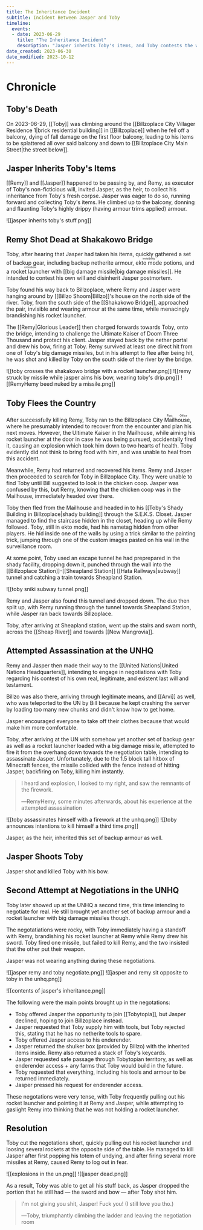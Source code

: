 ```yaml
---
title: The Inheritance Incident
subtitle: Incident Between Jasper and Toby
timeline:
  events:
  - date: 2023-06-29
    title: "The Inheritance Incident"
    description: "Jasper inherits Toby's items, and Toby contests the will."
date_created: 2023-06-30
date_modified: 2023-10-12
---
```


# Chronicle

## Toby's Death

On 2023-06-29, [[Toby]] was climbing around the [[Billzoplace City Villager Residence 1|brick residential building]] in [[Billzoplace]] when he fell off a balcony, dying of fall damage on the first floor balcony, leading to his items to be splattered all over said balcony and down to [[Billzoplace City Main Street|the street below]].

## Jasper Inherits Toby's Items

[[Remy]] and [[Jasper]] happened to be passing by, and Remy, as executor of Toby's non-ficticious will, invited Jasper, as the heir, to collect his inheritance from Toby's fresh corpse. Jasper was eager to do so, running forward and collecting Toby's items. He climbed up to the balcony, donning and flaunting Toby's highly drippy (having armour trims applied) armour.

![[jasper inherits toby's stuff.png]]

## Remy Shot Dead at Shakakowo Bridge

Toby, after hearing that Jasper had taken his items, quickly gathered a set of backup gear, including backup netherite armour, <ruby>ekto mode<rt>invisibility</rt></ruby> potions, and a <ruby>rocket launcher<rt>crossbow</rt></ruby> with [[big damage missile|big damage missiles]]. He intended to contest his own will and disinherit Jasper postmortem.

Toby found his way back to Billzoplace, where Remy and Jasper were hanging around by [[Billzo Shoom|Billzo]]'s house on the north side of the river. Toby, from the south side of the [[Shakakowo Bridge]], approached the pair, invisible and wearing armour at the same time, while menacingly brandishing his rocket launcher.

The [[Remy|Glorious Leader]] then charged forwards towards Toby, onto the bridge, intending to challenge the Ultimate Kaiser of Doom Three Thousand and protect his client. Jasper stayed back by the nether portal and drew his bow, firing at Toby. Remy survived at least one direct hit from one of Toby's big damage missiles, but in his attempt to flee after being hit, he was shot and killed by Toby on the south side of the river by the bridge.

![[toby crosses the shakakowo bridge with a rocket launcher.png]]
![[remy struck by missile while jasper aims his bow, wearing toby's drip.png]]
![[RemyHemy beed nuked by a missile.png]]

## Toby Flees the Country

After successfully killing Remy, Toby ran to the Billzoplace City <ruby>Mailhouse<rt>Post Office</rt></ruby>, where he presumably intended to recover from the encounter and plan his next moves. However, the Ultimate Kaiser in the Mailhouse, while aiming his rocket launcher at the door in case he was being pursued, accidentally fired it, causing an explosion which took him down to two hearts of health. Toby evidently did not think to bring food with him, and was unable to heal from this accident.

Meanwhile, Remy had returned and recovered his items. Remy and Jasper then proceeded to search for Toby in Billzoplace City. They were unable to find Toby until Bill suggested to look in the chicken coop. Jasper was confused by this, but Remy, knowing that the chicken coop was in the Mailhouse, immediately headed over there.

Toby then fled from the Mailhouse and headed in to his [[Toby's Shady Building in Billzoplace|shady building]] through the S.E.K.S. Closet. Jasper managed to find the staircase hidden in the closet, heading up while Remy followed. Toby, still in ekto mode, had his nametag hidden from other players. He hid inside one of the walls by using a trick similar to the painting trick, jumping through one of the custom images pasted on his wall in the surveillance room.

At some point, Toby used an escape tunnel he had preprepared in the shady facility, dropping down it, punched through the wall into the [[Billzoplace Station]]-[[Sheapland Station]] [[Hata Railways|subway]] tunnel and catching a train towards Sheapland Station.

![[toby sniki subway tunnel.png]]

Remy and Jasper also found this tunnel and dropped down. The duo then split up, with Remy running through the tunnel towards Sheapland Station, while Jasper ran back towards Billzoplace.

Toby, after arriving at Sheapland station, went up the stairs and swam north, across the [[Sheap River]] and towards [[New Mangrovia]].

## Attempted Assassination at the UNHQ

Remy and Jasper then made their way to the [[United Nations|United Nations Headquarters]], intending to engage in negotiations with Toby regarding his contest of his own real, legitimate, and existent last will and testament.

Billzo was also there, arriving through legitimate means, and [[Arvi]] as well, who was teleported to the UN by Bill because he kept crashing the server by loading too many new chunks and didn't know how to get home.

Jasper encouraged everyone to take off their clothes because that would make him more comfortable.

Toby, after arriving at the UN with somehow yet another set of backup gear as well as a rocket launcher loaded with a big damage missile, attempted to fire it from the overhang down towards the negotiation table, intending to assassinate Jasper. Unfortunately, due to the 1.5 block tall hitbox of Minecraft fences, the missile collided with the fence instead of hitting Jasper, backfiring on Toby, killing him instantly.

> I heard and explosion, I looked to my right, and saw the remnants of the firework.
> 
> ―RemyHemy, some minutes afterwards, about his experience at the attempted assassination

![[toby assassinates himself with a firework at the unhq.png]]
![[toby announces intentions to kill himself a third time.png]]

Jasper, as the heir, inherited this set of backup armour as well.

## Jasper Shoots Toby

Jasper shot and killed Toby with his bow.

## Second Attempt at Negotiations in the UNHQ

Toby later showed up at the UNHQ a second time, this time intending to negotiate for real. He still brought yet another set of backup armour and a rocket launcher with big damage missiles though.

The negotatiations were rocky, with Toby immediately having a standoff with Remy, brandishing his rocket launcher at Remy while Remy drew his sword. Toby fired one missile, but failed to kill Remy, and the two insisted that the other put their weapon.

Jasper was not wearing anything during these negotiations.

![[jasper remy and toby negotiate.png]]
![[jasper and remy sit opposite to toby in the unhq.png]]

![[contents of jasper's inheritance.png]]

The following were the main points brought up in the negotations:
- Toby offered Jasper the opportunity to join [[Tobytopia]], but Jasper declined, hoping to join Billzoplace instead.
- Jasper requested that Toby supply him with tools, but Toby rejected this, stating that he has no netherite tools to spare.
- Toby offered Jasper access to his enderender.
- Jasper returned the shulker box (provided by Billzo) with the inherited items inside. Remy also returned a stack of Toby's keycards.
- Jasper requested safe passage through Tobytopian territory, as well as enderender access + any farms that Toby would build in the future.
- Toby requested that everything, including his tools and armour to be returned immediately.
- Jasper pressed his request for enderender access.

These negotations were very tense, with Toby frequently pulling out his rocket launcher and pointing it at Remy and Jasper, while attempting to gaslight Remy into thinking that he was not holding a rocket launcher.

## Resolution

Toby cut the negotations short, quickly pulling out his rocket launcher and loosing several rockets at the opposite side of the table. He managed to kill Jasper after first popping his totem of undying, and after firing several more missiles at Remy, caused Remy to log out in fear.

![[explosions in the un.png]]
![[jasper dead.png]]

As a result, Toby was able to get all his stuff back, as Jasper dropped the portion that he still had — the sword and bow — after Toby shot him.

> I'm not giving you shit, Jasper! Fuck you! (I still love you tho.)
> 
> ―Toby, triumphantly climbing the ladder and leaving the negotiation room